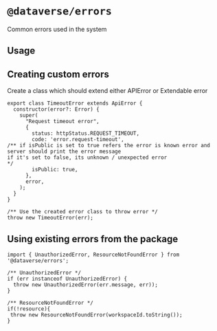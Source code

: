 # `@dataverse/errors`

Common errors used in the system

## Usage

## Creating custom errors

Create a class which should extend either APIError or Extendable error

```
export class TimeoutError extends ApiError {
  constructor(error?: Error) {
    super(
      "Request timeout error",
      {
        status: httpStatus.REQUEST_TIMEOUT,
        code: 'error.request-timeout',
/** if isPublic is set to true refers the error is known error and server should print the error message
if it's set to false, its unknown / unexpected error
*/
        isPublic: true,
      },
      error,
    );
  }
}

/** Use the created error class to throw error */
throw new TimeoutError(err);
```

## Using existing errors from the package
```
import { UnauthorizedError, ResourceNotFoundError } from '@dataverse/errors';

/** UnauthorizedError */
if (err instanceof UnauthorizedError) {
  throw new UnauthorizedError(err.message, err));
}

/** ResourceNotFoundError */
if(!resource){
 throw new ResourceNotFoundError(workspaceId.toString());
}

```
